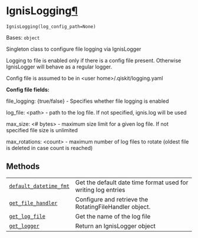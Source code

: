 # IgnisLogging[¶](#ignislogging "Permalink to this headline")

<span id="undefined" />

`IgnisLogging(log_config_path=None)`

Bases: `object`

Singleton class to configure file logging via IgnisLogger

Logging to file is enabled only if there is a config file present. Otherwise IgnisLogger will behave as a regular logger.

Config file is assumed to be in \<user home>/.qiskit/logging.yaml

**Config file fields:**

file\_logging: \{true/false} - Specifies whether file logging is enabled

log\_file: \<path> - path to the log file. If not specified, ignis.log will be used

max\_size: \<# bytes> - maximum size limit for a given log file. If not specified file size is unlimited

max\_rotations: \<count> - maximum number of log files to rotate (oldest file is deleted in case count is reached)

## Methods

|                                                                                                                                                                                                  |                                                               |
| ------------------------------------------------------------------------------------------------------------------------------------------------------------------------------------------------ | ------------------------------------------------------------- |
| [`default_datetime_fmt`](qiskit.ignis.logging.IgnisLogging.default_datetime_fmt#qiskit.ignis.logging.IgnisLogging.default_datetime_fmt "qiskit.ignis.logging.IgnisLogging.default_datetime_fmt") | Get the default date time format used for writing log entries |
| [`get_file_handler`](qiskit.ignis.logging.IgnisLogging.get_file_handler#qiskit.ignis.logging.IgnisLogging.get_file_handler "qiskit.ignis.logging.IgnisLogging.get_file_handler")                 | Configure and retrieve the RotatingFileHandler object.        |
| [`get_log_file`](qiskit.ignis.logging.IgnisLogging.get_log_file#qiskit.ignis.logging.IgnisLogging.get_log_file "qiskit.ignis.logging.IgnisLogging.get_log_file")                                 | Get the name of the log file                                  |
| [`get_logger`](qiskit.ignis.logging.IgnisLogging.get_logger#qiskit.ignis.logging.IgnisLogging.get_logger "qiskit.ignis.logging.IgnisLogging.get_logger")                                         | Return an IgnisLogger object                                  |
